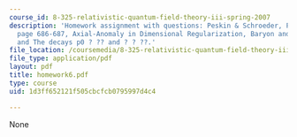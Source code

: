 ```yaml
---
course_id: 8-325-relativistic-quantum-field-theory-iii-spring-2007
description: 'Homework assignment with questions: Peskin & Schroeder, Problem 19.1,
  page 686-687, Axial-Anomaly in Dimensional Regularization, Baryon and Lepton Number,
  and The decays p0 ? ?? and ? ? ??.'
file_location: /coursemedia/8-325-relativistic-quantum-field-theory-iii-spring-2007/1d3ff652121f505cbcfcb0795997d4c4_homework6.pdf
file_type: application/pdf
layout: pdf
title: homework6.pdf
type: course
uid: 1d3ff652121f505cbcfcb0795997d4c4

---
```

None
